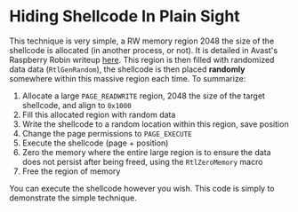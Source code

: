 # Hiding Shellcode In Plain Sight
This technique is very simple, a RW memory region 2048 the size of the shellcode is allocated (in another process, or not). It is detailed in Avast's Raspberry Robin writeup [here](https://decoded.avast.io/janvojtesek/raspberry-robins-roshtyak-a-little-lesson-in-trickery/). This region is then filled with randomized data data (`RtlGenRandom`), the shellcode is then placed **randomly** somewhere within this massive region each time. To summarize:
1. Allocate a large `PAGE_READWRITE` region, 2048 the size of the target shellcode, and align to `0x1000`
2. Fill this allocated region with random data
3. Write the shellcode to a random location within this region, save position
4. Change the page permissions to `PAGE_EXECUTE`
5. Execute the shellcode (page + position)
6. Zero the memory where the entire large region is to ensure the data does not persist after being freed, using the `RtlZeroMemory` macro
7. Free the region of memory

You can execute the shellcode however you wish. This code is simply to demonstrate the simple technique.
